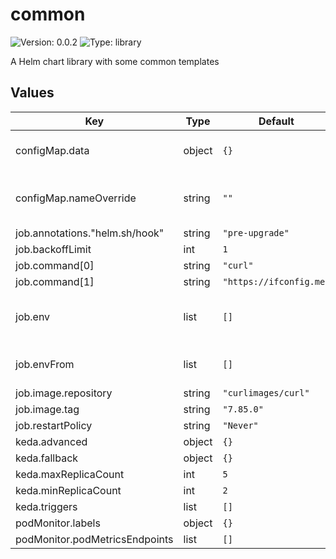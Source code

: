 # common

![Version: 0.0.2](https://img.shields.io/badge/Version-0.0.2-informational?style=flat-square) ![Type: library](https://img.shields.io/badge/Type-library-informational?style=flat-square)

A Helm chart library with some common templates

## Values

| Key | Type | Default | Description |
|-----|------|---------|-------------|
| configMap.data | object | `{}` | values of the resulting ConfigMap |
| configMap.nameOverride | string | `""` | resulting ConfigMap name override |
| job.annotations."helm.sh/hook" | string | `"pre-upgrade"` |  |
| job.backoffLimit | int | `1` |  |
| job.command[0] | string | `"curl"` |  |
| job.command[1] | string | `"https://ifconfig.me"` |  |
| job.env | list | `[]` | Environment variables to pass to job container |
| job.envFrom | list | `[]` | envFrom to pass to job container |
| job.image.repository | string | `"curlimages/curl"` |  |
| job.image.tag | string | `"7.85.0"` |  |
| job.restartPolicy | string | `"Never"` |  |
| keda.advanced | object | `{}` |  |
| keda.fallback | object | `{}` |  |
| keda.maxReplicaCount | int | `5` |  |
| keda.minReplicaCount | int | `2` |  |
| keda.triggers | list | `[]` |  |
| podMonitor.labels | object | `{}` |  |
| podMonitor.podMetricsEndpoints | list | `[]` |  |

